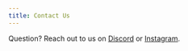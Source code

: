 ```yaml
---
title: Contact Us
---
```


Question? Reach out to us on [Discord](/discord) or
[Instagram](https://www.instagram.com/ubc_csss).

[comment]: <> (`csss [at] ubccsss [dot] org`)
